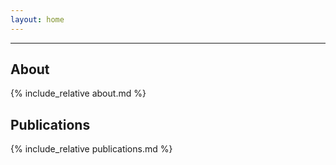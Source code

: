 ```yaml
---
layout: home
---
```


---

## About

{% include_relative about.md %}

## Publications

{% include_relative publications.md %}
